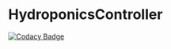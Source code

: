# HydroponicsController

[![Codacy Badge](https://api.codacy.com/project/badge/Grade/40e638555d304282842471ad9e6a8f15)](https://www.codacy.com/app/ihatecsv/HydroponicsController?utm_source=github.com&amp;utm_medium=referral&amp;utm_content=ihatecsv/HydroponicsController&amp;utm_campaign=Badge_Grade)
